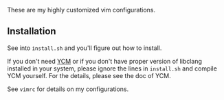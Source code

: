 These are my highly customized vim configurations.

## Installation
See into ``install.sh`` and you'll figure out how to install.

If you don't need [YCM](http://valloric.github.io/YouCompleteMe/) or if you don't have proper version of libclang installed in your system, please ignore the lines in ``install.sh`` and compile YCM yourself. For the details, please see the doc of YCM.

See ``vimrc`` for details on my configurations.

